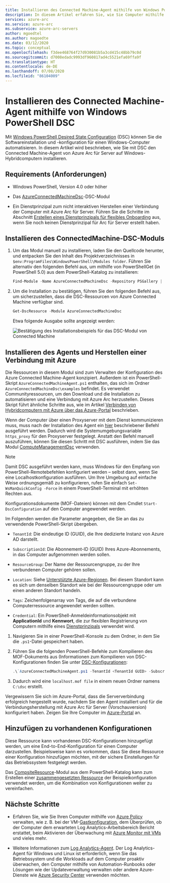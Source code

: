 ```yaml
---
title: Installieren des Connected Machine-Agent mithilfe von Windows PowerShell DSC
description: In diesem Artikel erfahren Sie, wie Sie Computer mithilfe von Azure Arc für Server (Vorschauversion) unter Verwendung von Windows PowerShell DSC mit Azure verbinden.
services: azure-arc
ms.service: azure-arc
ms.subservice: azure-arc-servers
author: mgoedtel
ms.author: magoedte
ms.date: 03/12/2020
ms.topic: conceptual
ms.openlocfilehash: f3dee468764f27d930081b5a3cd415c48bb79c0d
ms.sourcegitcommit: d7008edadc9993df960817ad4c5521efa69ffa9f
ms.translationtype: HT
ms.contentlocale: de-DE
ms.lasthandoff: 07/08/2020
ms.locfileid: "86104009"
---
```

# <a name="how-to-install-the-connected-machine-agent-using-windows-powershell-dsc"></a>Installieren des Connected Machine-Agent mithilfe von Windows PowerShell DSC

Mit [Windows PowerShell Desired State Configuration](/powershell/scripting/dsc/getting-started/winGettingStarted?view=powershell-7) (DSC) können Sie die Softwareinstallation und -konfiguration für einen Windows-Computer automatisieren. In diesem Artikel wird beschrieben, wie Sie mit DSC den Connected Machine-Agent von Azure Arc für Server auf Windows-Hybridcomputern installieren.

## <a name="requirements"></a>Requirements (Anforderungen)

- Windows PowerShell, Version 4.0 oder höher

- Das [AzureConnectedMachineDsc](https://www.powershellgallery.com/packages/AzureConnectedMachineDsc/1.0.1.0)-DSC-Modul

- Ein Dienstprinzipal zum nicht interaktiven Herstellen einer Verbindung der Computer mit Azure Arc für Server. Führen Sie die Schritte im Abschnitt [Erstellen eines Dienstprinzipals für flexibles Onboarding](onboard-service-principal.md#create-a-service-principal-for-onboarding-at-scale) aus, wenn Sie noch keinen Dienstprinzipal für Arc für Server erstellt haben.

## <a name="install-the-connectedmachine-dsc-module"></a>Installieren des ConnectedMachine-DSC-Moduls

1. Um das Modul manuell zu installieren, laden Sie den Quellcode herunter, und entpacken Sie den Inhalt des Projektverzeichnisses in `$env:ProgramFiles\WindowsPowerShell\Modules folder`. Führen Sie alternativ den folgenden Befehl aus, um mithilfe von PowerShellGet (in PowerShell 5.0) aus dem PowerShell-Katalog zu installieren:

    ```powershell
    Find-Module -Name AzureConnectedMachineDsc -Repository PSGallery | Install-Module
    ```

2. Um die Installation zu bestätigen, führen Sie den folgenden Befehl aus, um sicherzustellen, dass die DSC-Ressourcen von Azure Connected Machine verfügbar sind.

    ```powershell
    Get-DscResource -Module AzureConnectedMachineDsc
    ```

   Etwa folgende Ausgabe sollte angezeigt werden:

   ![Bestätigung des Installationsbeispiels für das DSC-Modul von Connected Machine](./media/onboard-dsc/confirm-module-installation.png)

## <a name="install-the-agent-and-connect-to-azure"></a>Installieren des Agents und Herstellen einer Verbindung mit Azure

Die Ressourcen in diesem Modul sind zum Verwalten der Konfiguration des Azure Connected Machine-Agent konzipiert. Außerdem ist ein PowerShell-Skript `AzureConnectedMachineAgent.ps1` enthalten, das sich im Ordner `AzureConnectedMachineDsc\examples` befindet. Es verwendet Communityressourcen, um den Download und die Installation zu automatisieren und eine Verbindung mit Azure Arc herzustellen. Dieses Skript führt ähnliche Schritte aus, wie im Artikel [Verbinden von Hybridcomputern mit Azure über das Azure-Portal](onboard-portal.md) beschrieben.

Wenn der Computer über einen Proxyserver mit dem Dienst kommunizieren muss, muss nach der Installation des Agent ein [hier](onboard-portal.md#configure-the-agent-proxy-setting) beschriebener Befehl ausgeführt werden. Dadurch wird die Systemumgebungsvariable `https_proxy` für den Proxyserver festgelegt. Anstatt den Befehl manuell auszuführen, können Sie diesen Schritt mit DSC ausführen, indem Sie das Modul [ComputeManagementDsc](https://www.powershellgallery.com/packages/ComputerManagementDsc/6.0.0.0) verwenden.

>[!NOTE]
>Damit DSC ausgeführt werden kann, muss Windows für den Empfang von PowerShell-Remotebefehlen konfiguriert werden – selbst dann, wenn Sie eine Localhostkonfiguration ausführen. Um Ihre Umgebung auf einfache Weise ordnungsgemäß zu konfigurieren, rufen Sie einfach `Set-WsManQuickConfig -Force` in einem PowerShell-Terminal mit erhöhten Rechten aus.
>

Konfigurationsdokumente (MOF-Dateien) können mit dem Cmdlet `Start-DscConfiguration` auf den Computer angewendet werden.

Im Folgenden werden die Parameter angegeben, die Sie an das zu verwendende PowerShell-Skript übergeben.

- `TenantId`: Die eindeutige ID (GUID), die Ihre dedizierte Instanz von Azure AD darstellt.

- `SubscriptionId`: Die Abonnement-ID (GUID) Ihres Azure-Abonnements, in das Computer aufgenommen werden sollen.

- `ResourceGroup`: Der Name der Ressourcengruppe, zu der Ihre verbundenen Computer gehören sollen.

- `Location`: Siehe [Unterstützte Azure-Regionen](overview.md#supported-regions). Bei diesem Standort kann es sich um denselben Standort wie bei der Ressourcengruppe oder um einen anderen Standort handeln.

- `Tags`: Zeichenfolgenarray von Tags, die auf die verbundene Computerressource angewendet werden sollten.

- `Credential`: Ein PowerShell-Anmeldeinformationsobjekt mit **ApplicationId** und **Kennwort**, die zur flexiblen Registrierung von Computern mithilfe eines [Dienstprinzipals](onboard-service-principal.md) verwendet wird. 

1. Navigieren Sie in einer PowerShell-Konsole zu dem Ordner, in dem Sie die `.ps1`-Datei gespeichert haben.

2. Führen Sie die folgenden PowerShell-Befehle zum Kompilieren des MOF-Dokuments aus (Informationen zum Kompilieren von DSC-Konfigurationen finden Sie unter [DSC-Konfigurationen](/powershell/scripting/dsc/configurations/configurations?view=powershell-7):

    ```powershell
    .\`AzureConnectedMachineAgent.ps1 -TenantId <TenantId GUID> -SubscriptionId <SubscriptionId GUID> -ResourceGroup '<ResourceGroupName>' -Location '<LocationName>' -Tags '<Tag>' -Credential <psCredential>
    ```

3. Dadurch wird eine `localhost.mof file` in einem neuen Ordner namens `C:\dsc` erstellt.

Vergewissern Sie sich im Azure-Portal, dass die Serververbindung erfolgreich hergestellt wurde, nachdem Sie den Agent installiert und für die Verbindungsherstellung mit Azure Arc für Server (Vorschauversion) konfiguriert haben. Zeigen Sie Ihre Computer im [Azure-Portal](https://aka.ms/hybridmachineportal) an.

## <a name="adding-to-existing-configurations"></a>Hinzufügen zu vorhandenen Konfigurationen

Diese Ressource kann vorhandenen DSC-Konfigurationen hinzugefügt werden, um eine End-to-End-Konfiguration für einen Computer darzustellen. Beispielsweise kann es vorkommen, dass Sie diese Ressource einer Konfiguration hinzufügen möchten, mit der sichere Einstellungen für das Betriebssystem festgelegt werden.

Das [CompsiteResource](https://www.powershellgallery.com/packages/compositeresource/0.4.0)-Modul aus dem PowerShell-Katalog kann zum Erstellen einer [zusammengesetzten Ressource](/powershell/scripting/dsc/resources/authoringResourceComposite?view=powershell-7) der Beispielkonfiguration verwendet werden, um die Kombination von Konfigurationen weiter zu vereinfachen.

## <a name="next-steps"></a>Nächste Schritte

- Erfahren Sie, wie Sie Ihren Computer mithilfe von [Azure Policy](../../governance/policy/overview.md) verwalten, wie z. B. bei der VM-[Gastkonfiguration](../../governance/policy/concepts/guest-configuration.md), dem Überprüfen, ob der Computer dem erwarteten Log Analytics-Arbeitsbereich Bericht erstattet, beim Aktivieren der Überwachung mit [Azure Monitor mit VMs](../../azure-monitor/insights/vminsights-enable-at-scale-policy.md) und vieles mehr.

- Weitere Informationen zum [Log Analytics-Agent](../../azure-monitor/platform/log-analytics-agent.md). Der Log Analytics-Agent für Windows und Linux ist erforderlich, wenn Sie das Betriebssystem und die Workloads auf dem Computer proaktiv überwachen, den Computer mithilfe von Automation-Runbooks oder Lösungen wie der Updateverwaltung verwalten oder andere Azure-Dienste wie [Azure Security Center](../../security-center/security-center-intro.md) verwenden möchten.
